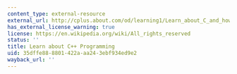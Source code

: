 ```yaml
---
content_type: external-resource
external_url: http://cplus.about.com/od/learning1/Learn_about_C_and_how_to_write_Programs_in_It.htm
has_external_license_warning: true
license: https://en.wikipedia.org/wiki/All_rights_reserved
status: ''
title: Learn about C++ Programming
uid: 35dffe88-8801-422a-aa24-3ebf934ed9e2
wayback_url: ''
---
```

